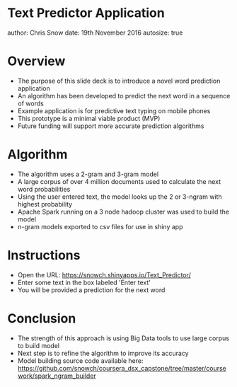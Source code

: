 Text Predictor Application
========================================================
author: Chris Snow
date: 19th November 2016
autosize: true


Overview
========================================================

 - The purpose of this slide deck is to introduce a novel word prediction application
 - An algorithm has been developed to predict the next word in a sequence of words
 - Example application is for predictive text typing on mobile phones
 - This prototype is a minimal viable product (MVP)
 - Future funding will support more accurate prediction algorithms

Algorithm
========================================================

 - The algorithm uses a 2-gram and 3-gram model
 - A large corpus of over 4 million documents used to calculate the next word probabilities
 - Using the user entered text, the model looks up the 2 or 3-ngram with highest probability 
 - Apache Spark running on a 3 node hadoop cluster was used to build the model
 - n-gram models exported to csv files for use in shiny app

Instructions
========================================================

- Open the URL: https://snowch.shinyapps.io/Text_Predictor/
- Enter some text in the box labeled 'Enter text'
- You will be provided a prediction for the next word

Conclusion
========================================================

- The strength of this approach is using Big Data tools to use large corpus to build model
- Next step is to refine the algorithm to improve its accuracy
- Model building source code available here: https://github.com/snowch/coursera_dsx_capstone/tree/master/coursework/spark_ngram_builder
 

